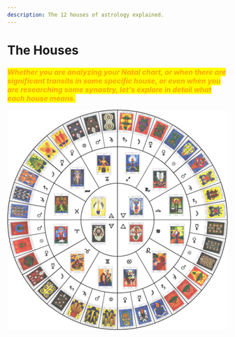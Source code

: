 ```yaml
---
description: The 12 houses of astrology explained.
---
```


# The Houses

### _<mark style="color:orange;">Whether you are analyzing your Natal chart, or when there are significant transits in some specific house, or even when you are researching some synastry, let's explore in detail what each house means.</mark>_ 

![The many journeys for a hero.](../.gitbook/assets/87576616d0025721920ea4f458c7afa9.png)

&#x20;

